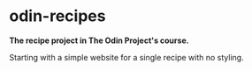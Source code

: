 # odin-recipes
**The recipe project in The Odin Project's course.**

Starting with a simple website for a single recipe with no styling.

